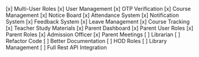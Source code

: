[x] Multi-User Roles
[x] User Management
[x] OTP Verification
[x] Course Management
[x] Notice Board
[x] Attendance System
[x] Notification System
[x] Feedback System
[x] Leave Management
[x] Course Tracking
[x] Teacher Study Materials
[x] Parent Dashboard
[x] Parent User Roles
[x] Parent Roles
[x] Admission Officer
[x] Parent Meetings
[ ] Librarian
[ ] Refactor Code
[ ] Better Documentation
[ ] HOD Roles
[ ] Library Management
[ ] Full Rest API Integration
